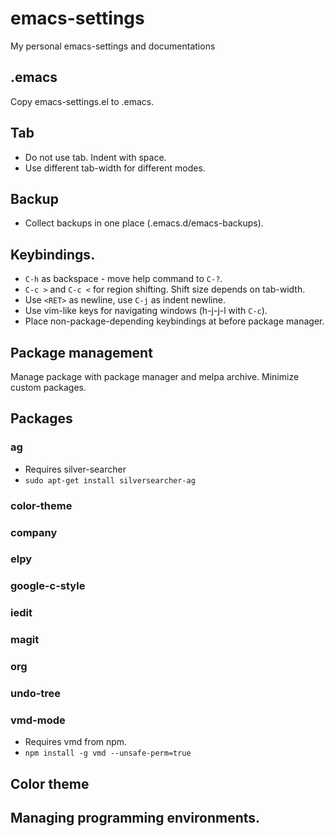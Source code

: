 # emacs-settings
My personal emacs-settings and documentations

## .emacs
Copy emacs-settings.el to .emacs.

## Tab
* Do not use tab. Indent with space.
* Use different tab-width for different modes.

## Backup
* Collect backups in one place (.emacs.d/emacs-backups).

## Keybindings.
* `C-h` as backspace - move help command to `C-?`.
* `C-c >` and `C-c <` for region shifting. Shift size depends on tab-width.
* Use `<RET>` as newline, use `C-j` as indent newline.
* Use vim-like keys for navigating windows (h-j-j-l with `C-c`).
* Place non-package-depending keybindings at before package manager.

## Package management
Manage package with package manager and melpa archive. Minimize custom packages.

## Packages
### ag
* Requires silver-searcher
* `sudo apt-get install silversearcher-ag`

### color-theme
### company
### elpy
### google-c-style
### iedit
### magit
### org
### undo-tree
### vmd-mode
* Requires vmd from npm.
* `npm install -g vmd --unsafe-perm=true`


## Color theme

## Managing programming environments.
